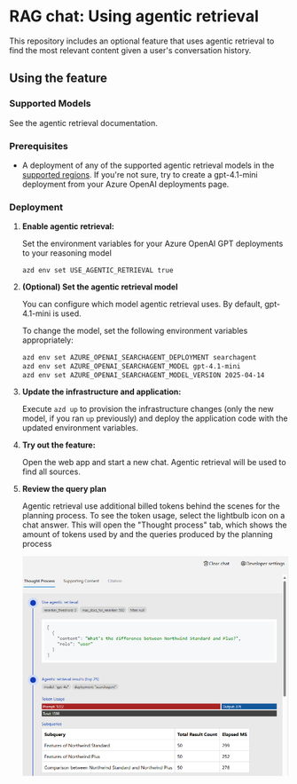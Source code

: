 # RAG chat: Using agentic retrieval

This repository includes an optional feature that uses agentic retrieval to find the most relevant content given a user's conversation history.

## Using the feature

### Supported Models

See the agentic retrieval documentation.

### Prerequisites

* A deployment of any of the supported agentic retrieval models in the [supported regions](https://learn.microsoft.com/azure/ai-services/openai/concepts/models#standard-deployment-model-availability). If you're not sure, try to create a gpt-4.1-mini deployment from your Azure OpenAI deployments page.

### Deployment

1. **Enable agentic retrieval:**

   Set the environment variables for your Azure OpenAI GPT deployments to your reasoning model

   ```shell
   azd env set USE_AGENTIC_RETRIEVAL true
   ```

2. **(Optional) Set the agentic retrieval model**

   You can configure which model agentic retrieval uses. By default, gpt-4.1-mini is used.

   To change the model, set the following environment variables appropriately:

   ```shell
   azd env set AZURE_OPENAI_SEARCHAGENT_DEPLOYMENT searchagent
   azd env set AZURE_OPENAI_SEARCHAGENT_MODEL gpt-4.1-mini
   azd env set AZURE_OPENAI_SEARCHAGENT_MODEL_VERSION 2025-04-14
   ```

3. **Update the infrastructure and application:**

   Execute `azd up` to provision the infrastructure changes (only the new model, if you ran `up` previously) and deploy the application code with the updated environment variables.

4. **Try out the feature:**

   Open the web app and start a new chat. Agentic retrieval will be used to find all sources.

5. **Review the query plan**

   Agentic retrieval use additional billed tokens behind the scenes for the planning process.
   To see the token usage, select the lightbulb icon on a chat answer. This will open the "Thought process" tab, which shows the amount of tokens used by and the queries produced by the planning process

   ![Thought process token usage](./images/query-plan.png)
